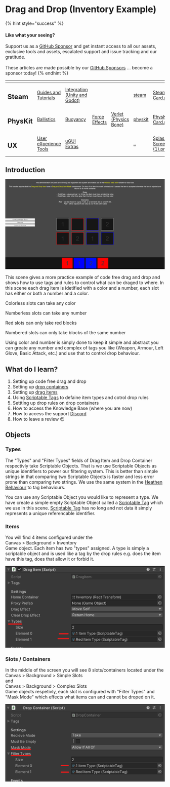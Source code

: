 # Drag and Drop (Inventory Example)

{% hint style="success" %}
#### Like what your seeing?

Support us as a [GitHub Sponsor](../../../../become-a-sponsor/) and get instant access to all our assets, exclusive tools and assets, escalated support and issue tracking and our gratitude.\
\
These articles are made possible by our [GitHub Sponsors](../../../../become-a-sponsor/) ... become a sponsor today!
{% endhint %}

<table data-view="cards"><thead><tr><th></th><th></th><th></th><th></th><th></th><th data-hidden data-card-target data-type="content-ref"></th><th data-hidden data-card-cover data-type="files"></th></tr></thead><tbody><tr><td><h2>Steam</h2></td><td><a href="../../../../company/steam/">Guides and Tutorials</a></td><td><a href="../../../steamworks/">Integration (Unity and Godot)</a></td><td></td><td></td><td><a href="../../../../company/steam/">steam</a></td><td><a href="../../../../.gitbook/assets/Steamworks Card.png">Steamworks Card.png</a></td></tr><tr><td><h2>PhysKit</h2></td><td><a href="../../../physkit/learning/sample-scenes/1-ballistic-basics.md">Ballistics</a></td><td><a href="../../../physkit/learning/sample-scenes/1-buoyancy-example.md">Buoyancy</a></td><td><a href="../../../physkit/learning/sample-scenes/1-force-effect-fields.md">Force Effects</a></td><td><a href="../../../physkit/learning/sample-scenes/2-verlet-spring-skinned-mesh.md">Verlet (Physics Bone)</a></td><td><a href="../../../physkit/">physkit</a></td><td><a href="../../../../.gitbook/assets/PhysKit Card.png">PhysKit Card.png</a></td></tr><tr><td><h2>UX</h2></td><td><a href="../core-concepts/">User eXperience Tools</a></td><td><a href="../ugui-extras/">uGUI Extras</a></td><td></td><td></td><td><a href="../../">..</a></td><td><a href="../../../../.gitbook/assets/Splash Screen (1).png">Splash Screen (1).png</a></td></tr></tbody></table>

## Introduction

![](<../../../../.gitbook/assets/image (174) (1) (1).png>)

This scene gives a more practice example of code free drag and drop and shows how to use tags and rules to control what can be draged to where. In this scene each drag item is idetified with a color and a number, each slot has either or both a number and a color.&#x20;

Colorless slots can take any color

Numberless slots can take any number

Red slots can only take red blocks

Numbered slots can  only take blocks of the same number

Using color and number is simply done to keep it simple and abstract you can greate any number and complex of tags you like (Weapon, Armour, Left Glove, Basic Attack, etc.) and use that to control drop behaviour.

## What do I learn?

1. Setting up code free drag and drop
2. Setting up [drop containers](../../components/drop-container.md)
3. Setting up [drag items](../../components/drag-item.md)
4. Using [Scriptable Tags](../../../system-core/scriptable-tags.md) to defaine item types and cotrol drop rules
5. Settting up drop rules on drop containers
6. How to access the Knowledge Base (where you are now)
7. How to access the support [Discord ](https://discord.gg/6X3xrRc)
8. How to leave a review 😉

## Objects

### Types

The "Types" and "Filter Types" fields of Drag Item and Drop Container respectivly take Scriptable Objects. That is we use Scriptable Objects as unique identifiers to power our filtering system. This is better than simple strings in that comparing two Scriptable Objects is faster and less error prone than comparing two strings. We use the same system in the [Heathen Behaviour](../../../system-core/scriptable-tags.md) to tag behaviours.

You can use any Scriptable Object you would like to represent a type. We have create a simple empty Scriptable Object called a [Scriptable Tag](../../../system-core/scriptable-tags.md) which we use in this scene. [Scriptable Tag](../../../system-core/scriptable-tags.md) has no long and not data it simply represents a unique referencable identifier.

### Items

You will find 4 items configured under the \
Canvas > Background > Inventory \
Game object. Each item has two "types" assigned. A type is simply a scriptable object and is used like a tag by the drop rules e.g. does the item have this tag, does that allow it or forbid it.

![](<../../../../.gitbook/assets/image (163) (1) (1) (1) (1).png>)

### Slots / Containers

In the middle of the screen you will see 8 slots/containers located under the \
Canvas > Background > Simple Slots \
and\
Canvas > Background > Complex Slots\
Game objects respetivly, each slot is configured with "Filter Types" and "Mask Mode" which effects what items can and cannot be droped on it.

![](<../../../../.gitbook/assets/image (172) (1).png>)
